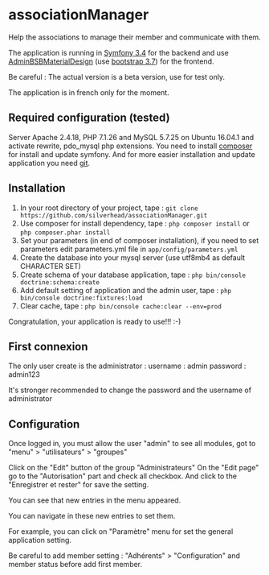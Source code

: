 # associationManager
Help the associations to manage their member and communicate with them.

The application is running in [Symfony 3.4](https://symfony.com/) for the backend and use [AdminBSBMaterialDesign](https://github.com/gurayyarar/AdminBSBMaterialDesign) (use [bootstrap 3.7](https://getbootstrap.com/docs/3.3/)) for the frontend.

Be careful : The actual version is a beta version, use for test only.

The application is in french only for the moment.

## Required configuration (tested)

Server Apache 2.4.18, PHP 7.1.26 and MySQL 5.7.25 on Ubuntu 16.04.1 and activate rewrite, pdo_mysql php extensions.
You need  to install [composer](https://getcomposer.org/) for install and update symfony.
And for more easier installation and update application you need [git](https://git-scm.com/).

## Installation

1. In your root directory of your project, tape : `git clone https://github.com/silverhead/associationManager.git`
2. Use composer for install dependency, tape : `php composer install` or `php composer.phar install`
3. Set your parameters (in end of composer installation), if you need to set parameters edit parameters.yml file in `app/config/parameters.yml`
4. Create the database into your mysql server (use utf8mb4 as default CHARACTER SET)
5. Create schema of your database application, tape : `php bin/console doctrine:schema:create`
6. Add default setting of application and the admin user, tape : `php bin/console doctrine:fixtures:load`
7. Clear cache, tape : `php bin/console cache:clear --env=prod`

Congratulation, your application is ready to use!!! :-)

## First connexion

The only user create is the administrator :
username : admin
password : admin123

It's stronger recommended to change the password and the username of administrator

## Configuration

Once logged in, you must allow the user "admin" to see all modules, got to "menu" > "utilisateurs" > "groupes"

Click on the "Edit" button of the group "Administrateurs"
On the "Edit page" go to the "Autorisation" part and check all checkbox.
And click to the "Enregistrer et rester" for save the setting.

You can see that new entries in the menu appeared.

You can navigate in these new entries to set them.

For example, you can click on "Paramètre" menu for set the general application setting.

Be careful to add member setting : "Adhérents" > "Configuration"
and member status before add first member.

